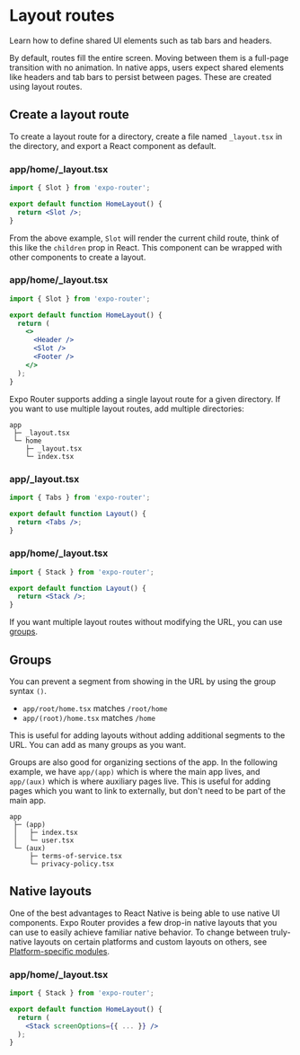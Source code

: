 # Layout routes

Learn how to define shared UI elements such as tab bars and headers.

By default, routes fill the entire screen. Moving between them is a full-page transition with no animation. In native apps, users expect shared elements like headers and tab bars to persist between pages. These are created using layout routes.

## Create a layout route

To create a layout route for a directory, create a file named `_layout.tsx` in the directory, and export a React component as default.

### app/home/_layout.tsx

```jsx
import { Slot } from 'expo-router';

export default function HomeLayout() {
  return <Slot />;
}
```

From the above example, `Slot` will render the current child route, think of this like the `children` prop in React. This component can be wrapped with other components to create a layout.

### app/home/_layout.tsx

```jsx
import { Slot } from 'expo-router';

export default function HomeLayout() {
  return (
    <>
      <Header />
      <Slot />
      <Footer />
    </>
  );
}
```

Expo Router supports adding a single layout route for a given directory. If you want to use multiple layout routes, add multiple directories:

```
app
 ├─ _layout.tsx
 └─ home
    ├─ _layout.tsx
    └─ index.tsx
```

### app/_layout.tsx

```jsx
import { Tabs } from 'expo-router';

export default function Layout() {
  return <Tabs />;
}
```

### app/home/_layout.tsx

```jsx
import { Stack } from 'expo-router';

export default function Layout() {
  return <Stack />;
}
```

If you want multiple layout routes without modifying the URL, you can use [groups](#groups).

## Groups

You can prevent a segment from showing in the URL by using the group syntax `()`.

- `app/root/home.tsx` matches `/root/home`
- `app/(root)/home.tsx` matches `/home`

This is useful for adding layouts without adding additional segments to the URL. You can add as many groups as you want.

Groups are also good for organizing sections of the app. In the following example, we have `app/(app)` which is where the main app lives, and `app/(aux)` which is where auxiliary pages live. This is useful for adding pages which you want to link to externally, but don't need to be part of the main app.

```
app
 ├─ (app)
 │   ├─ index.tsx
 │   └─ user.tsx
 └─ (aux)
     ├─ terms-of-service.tsx
     └─ privacy-policy.tsx
```

## Native layouts

One of the best advantages to React Native is being able to use native UI components. Expo Router provides a few drop-in native layouts that you can use to easily achieve familiar native behavior. To change between truly-native layouts on certain platforms and custom layouts on others, see [Platform-specific modules](https://docs.expo.dev/router/advanced/platform-specific-modules/).

### app/home/_layout.tsx

```jsx
import { Stack } from 'expo-router';

export default function HomeLayout() {
  return (
    <Stack screenOptions={{ ... }} />
  );
}
```